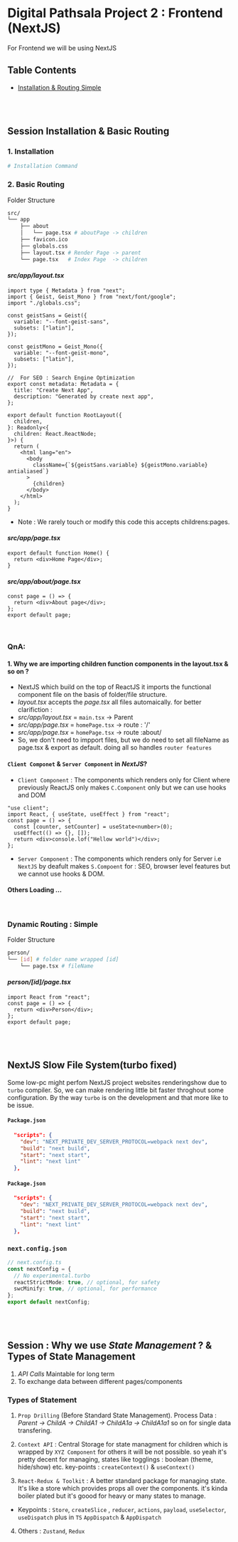 # Digital Pathsala Project 2 : Frontend (NextJS)

For Frontend we will be using NextJS

## Table Contents

- [Installation & Routing Simple]()

<br>
<br>

## Session Installation & Basic Routing

### 1. Installation

```bash
# Installation Command
```

### 2. Basic Routing

Folder Structure

```bash
src/
└── app
    ├── about
    │   └── page.tsx # aboutPage -> children
    ├── favicon.ico
    ├── globals.css
    ├── layout.tsx # Render Page -> parent
    └── page.tsx   # Index Page  -> children
```

#### _src/app/layout.tsx_

```tsx
import type { Metadata } from "next";
import { Geist, Geist_Mono } from "next/font/google";
import "./globals.css";

const geistSans = Geist({
  variable: "--font-geist-sans",
  subsets: ["latin"],
});

const geistMono = Geist_Mono({
  variable: "--font-geist-mono",
  subsets: ["latin"],
});

//  For SEO : Search Engine Optimization
export const metadata: Metadata = {
  title: "Create Next App",
  description: "Generated by create next app",
};

export default function RootLayout({
  children,
}: Readonly<{
  children: React.ReactNode;
}>) {
  return (
    <html lang="en">
      <body
        className={`${geistSans.variable} ${geistMono.variable} antialiased`}
      >
        {children}
      </body>
    </html>
  );
}
```

- Note : We rarely touch or modify this code this accepts childrens:pages.

#### _src/app/page.tsx_

```tsx
export default function Home() {
  return <div>Home Page</div>;
}
```

#### _src/app/about/page.tsx_

```tsx
const page = () => {
  return <div>About page</div>;
};
export default page;
```

<br>
 
### QnA:
#### 1. Why we are importing  children function components in the layout.tsx & so on ?
- NextJS which build on the top of ReactJS it imports the functional component file on the basis of folder/file structure.
- _layout.tsx_ accepts the _page.tsx_ all files automaically. for better clarifiction :
- _src/app/layout.tsx_ = `main.tsx` -> Parent 
- _src/app/page.tsx_   = `homePage.tsx` -> route : '/'
- _src/app/page.tsx_   = `homePage.tsx` -> route :about/ 
- So, we don't need to impport files, but we do need to set all fileName as page.tsx & export as default. doing all so handles `router features`

#### `Client Componet` & `Server Component` in _NextJS_?

- `Client Component` : The components which renders only for Client where previously ReactJS only makes `C.Component` only but we can use hooks and DOM

```tsx
"use client";
import React, { useState, useEffect } from "react";
const page = () => {
  const [counter, setCounter] = useState<number>(0);
  useEffect(() => {}, []);
  return <div>console.lof("Hellow world")</div>;
};
```

- `Server Component` : The components which renders only for Server i.e `NextJS` by deafult makes `S.Compoent` for : SEO, browser level features but we cannot use hooks & DOM.

#### Others Loading ...

<br>

### Dynamic Routing : Simple

Folder Structure

```bash
person/
└── [id] # folder name wrapped [id]
    └── page.tsx # fileName
```

#### _person/[id]/page.tsx_

```tsx
import React from "react";
const page = () => {
  return <div>Person</div>;
};
export default page;
```

<br>
<br>

## NextJS Slow File System(turbo fixed)
Some low-pc might perfom NextJS project websites renderingshow due to `turbo` compiler. So, we can make rendering little bit faster throghout some configuration. By the way `turbo` is on the development and that more like to be issue.

#### `Package.json`
```json
  "scripts": {
    "dev": "NEXT_PRIVATE_DEV_SERVER_PROTOCOL=webpack next dev",
    "build": "next build",
    "start": "next start",
    "lint": "next lint"
  },
``` 
#### `Package.json`
```json
  "scripts": {
    "dev": "NEXT_PRIVATE_DEV_SERVER_PROTOCOL=webpack next dev",
    "build": "next build",
    "start": "next start",
    "lint": "next lint"
  },
``` 

### `next.config.json`

```ts
// next.config.ts
const nextConfig = {
  // No experimental.turbo
  reactStrictMode: true, // optional, for safety
  swcMinify: true, // optional, for performance
};
export default nextConfig;
```
<br>
<br>

## Session : Why we use _State Management_ ? & Types of State Management
1. _API Calls_ Maintable for long term
2. To exchange data between different pages/components

### Types of Statement
1. `Prop Drilling` (Before Standard State Management). 
Process Data : _Parent -> ChildA -> ChildA1 -> ChildA1a -> ChildA1a1_ so on for single data transfering.

2. `Context API` : Central Storage for state managment for children which is wrapped by `XYZ Component` for others it will be not possible. so yeah it's pretty decent for managing, states like togglings : boolean (theme, hide/show) etc. key-points : `createContext()` & `useContext()`

3. `React-Redux & Toolkit` : A better standard package for managing state. It's like a store which provides props all over the components. it's kinda boiler plated but it's goood for heavy or many states to manage.
- Keypoints : `Store`, `createSlice` , `reducer`, `actions`, `payload`, `useSelector`, `useDispatch` plus in `TS` `AppDispatch` & `AppDispatch` 

4. Others : `Zustand`, `Redux`

